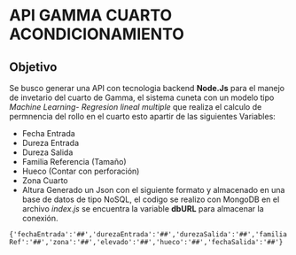 # API GAMMA CUARTO ACONDICIONAMIENTO


## Objetivo
Se busco generar una API con tecnologia backend **Node.Js** para el manejo de invetario del cuarto de Gamma,
el sistema cuneta con un modelo tipo *Machine Learning- Regresion lineal multiple* que realiza el calculo de permnencia del
rollo en el cuarto esto apartir de las siguientes Variables:
  - Fecha Entrada
  - Dureza Entrada
  - Dureza Salida
  - Familia Referencia (Tamaño)
  - Hueco (Contar con perforación)
  - Zona Cuarto
  - Altura 
Generado un Json con el siguiente formato y almacenado en una base de datos de tipo NoSQL, el codigo se realizo con MongoDB en el archivo *index.js* se encuentra la variable **dbURL** para almacenar la conexión.

`{'fechaEntrada':'##','durezaEntrada':'##','durezaSalida':'##','familiaRef':'##','zona':'##','elevado':'##','hueco':'##','fechaSalida':'##'}`

